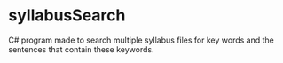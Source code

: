 # syllabusSearch
C# program made to search multiple syllabus files for key words and the sentences that contain these keywords.
